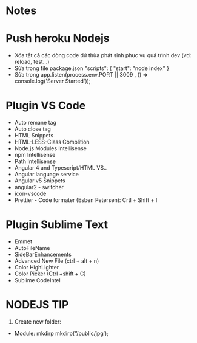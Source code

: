 # Notes

# Push heroku Nodejs
- Xóa tất cả các dòng code dứ thừa phát sinh phục vụ quá trình dev (vd: reload, test...)
- Sửa trong file package.json
  "scripts": { "start": "node index"  }
- Sửa trong  app.listen(process.env.PORT || 3009 , () => console.log('Server Started')); 
# Plugin VS Code
- Auto remane tag
- Auto close tag
- HTML Snippets
- HTML-LESS-Class Complition
- Node.js Modules Intellisense
- npm Intellisense
- Path Intellisense
- Angular 4 and Typescript/HTML VS..
- Angular language service
- Angular v5 Snippets
- angular2 - switcher
- icon-vscode
- Prettier - Code formater (Esben Petersen): Crtl + Shift + I

# Plugin Sublime Text
 - Emmet
- AutoFileName
- SideBarEnhancements
- Advanced New File (ctrl + alt + n)
- Color HighLighter
- Color Picker (Ctrl +shift + C)
- Sublime CodeIntel

# NODEJS TIP
  1. Create new folder:
  - Module: mkdirp
      mkdirp(‘’/public/jpg’);

